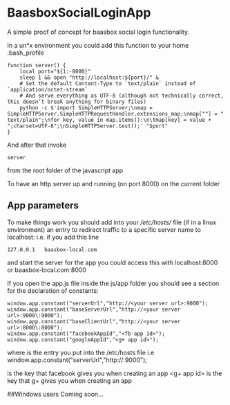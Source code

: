 BaasboxSocialLoginApp
=====================

A simple proof of concept for baasbox social login functionality.

In a un*x environment you could add this function to your home .bash_profile 

    function server() {
        local port="${1:-8000}"
        sleep 1 && open "http://localhost:${port}/" &
        # Set the default Content-Type to `text/plain` instead of `application/octet-stream`
        # And serve everything as UTF-8 (although not technically correct, this doesn’t break anything for binary files)
        python -c $'import SimpleHTTPServer;\nmap = SimpleHTTPServer.SimpleHTTPRequestHandler.extensions_map;\nmap[""] = "    text/plain";\nfor key, value in map.items():\n\tmap[key] = value + ";charset=UTF-8";\nSimpleHTTPServer.test();' "$port"
    }

And after that invoke

    server

from the root folder of the javascript app
  
To have an http server up and running (on port 8000)  on the current folder

## App parameters

To make things work you should add into your */etc/hosts/* file (if in a linux environment) an entry to redirect traffic to a specific server name to localhost: i.e. if you add this line

    127.0.0.1	baasbox-local.com

and start the server for the app you could access this with localhost:8000 or baasbox-local.com:8000

If you open the app.js file inside the js/app folder you should see a section for the declaration of constants:

    window.app.constant("serverUrl","http://<your server url>:9000");						
    window.app.constant("baseServerUrl","http://<your server url>:9000\:9000");
    window.app.constant("baseClientUrl","http://<your server url>:8000\:8000");
    window.app.constant("facebookAppId","<fb app id>");
    window.app.constant("googleAppId","<g+ app id>");

where
<your server url> is the entry you put into the /etc/hosts file i.e
    window.app.constant("serverUrl","http://<your server url>:9000");

<fb app id> is the key that facebook gives you when creating an app
<g+ app id> is the key that g+ gives you when creating an app

##Windows users
Coming soon...
